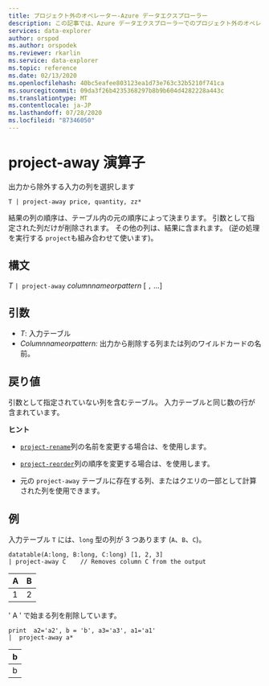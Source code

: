 ```yaml
---
title: プロジェクト外のオペレーター-Azure データエクスプローラー
description: この記事では、Azure データエクスプローラーでのプロジェクト外のオペレーターについて説明します。
services: data-explorer
author: orspod
ms.author: orspodek
ms.reviewer: rkarlin
ms.service: data-explorer
ms.topic: reference
ms.date: 02/13/2020
ms.openlocfilehash: 40bc5eafee803123ea1d73e763c32b5210f741ca
ms.sourcegitcommit: 09da3f26b4235368297b8b9b604d4282228a443c
ms.translationtype: MT
ms.contentlocale: ja-JP
ms.lasthandoff: 07/28/2020
ms.locfileid: "87346050"
---
```

# <a name="project-away-operator"></a>project-away 演算子

出力から除外する入力の列を選択します

```kusto
T | project-away price, quantity, zz*
```

結果の列の順序は、テーブル内の元の順序によって決まります。 引数として指定された列だけが削除されます。 その他の列は、結果に含まれます。  (逆の処理を実行する `project`も組み合わせて使います)。

## <a name="syntax"></a>構文

*T* `| project-away` *columnnameorpattern* [ `,` ...]

## <a name="arguments"></a>引数

* *T*: 入力テーブル
* *Columnnameorpattern:* 出力から削除する列または列のワイルドカードの名前。

## <a name="returns"></a>戻り値

引数として指定されていない列を含むテーブル。 入力テーブルと同じ数の行が含まれています。

**ヒント**

* [`project-rename`](projectrenameoperator.md)列の名前を変更する場合は、を使用します。
* [`project-reorder`](projectreorderoperator.md)列の順序を変更する場合は、を使用します。

* 元の `project-away` テーブルに存在する列、またはクエリの一部として計算された列を使用できます。


## <a name="examples"></a>例

入力テーブル `T` には、`long` 型の列が 3 つあります (`A`、`B`、`C`)。

<!-- csl: https://help.kusto.windows.net/Samples -->
```kusto
datatable(A:long, B:long, C:long) [1, 2, 3]
| project-away C    // Removes column C from the output
```

|A|B|
|---|---|
|1|2|

' A ' で始まる列を削除しています。

<!-- csl: https://help.kusto.windows.net/Samples -->
```kusto
print  a2='a2', b = 'b', a3='a3', a1='a1'
|  project-away a* 
```

|b|
|---|
|b|

